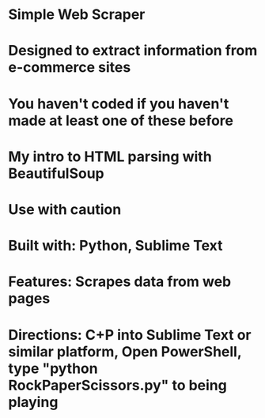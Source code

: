 # Simple Web Scraper
# Designed to extract information from e-commerce sites
# You haven't coded if you haven't made at least one of these before
# My intro to HTML parsing with BeautifulSoup
# Use with caution
# Built with: Python, Sublime Text
# Features: Scrapes data from web pages
# Directions: C+P into Sublime Text or similar platform, Open PowerShell, type "python RockPaperScissors.py" to being playing
